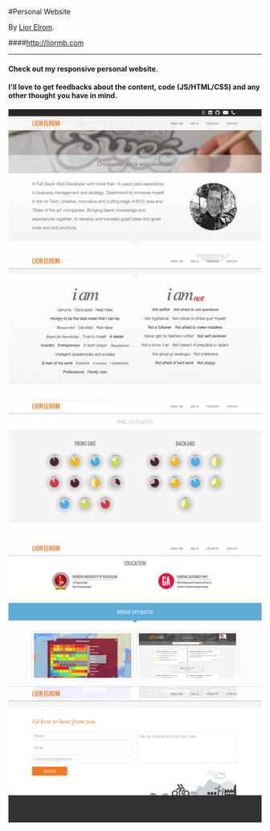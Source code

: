 #Personal Website

By [Lior Elrom](http://liormb.com/).

####<http://liormb.com>

- - -

#### Check out my responsive personal website.
#### I'll love to get feedbacks about the content, code (JS/HTML/CSS) and any other thought you have in mind.

![Personal Website](assets/images/liormb1.png "Lior Elrom")

![Personal Website](assets/images/liormb2.png "Lior Elrom")

![Personal Website](assets/images/liormb3.png "Lior Elrom")

![Personal Website](assets/images/liormb4.png "Lior Elrom")

![Personal Website](assets/images/liormb5.png "Lior Elrom")


